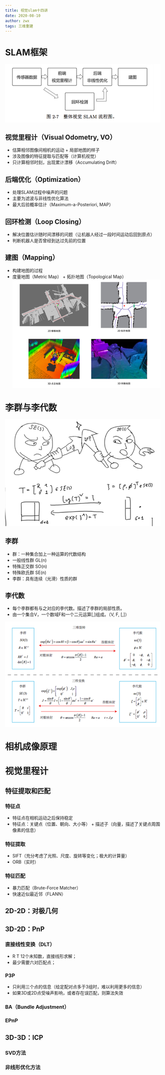```yaml
---
title: 视觉slam十四讲
date: 2020-08-10
author: zwx
tags: 三维重建
---
```


# SLAM框架
![SLAM流程图](https://raw.githubusercontent.com/huhuzwxy/huhuzwxy.github.io/master/assets/images/slam%E6%A1%86%E6%9E%B6.png)
## 视觉里程计（Visual Odometry, VO）
- 估算相邻图像间相机的运动 + 局部地图的样子
- 涉及图像的特征提取与匹配等（计算机视觉）
- 只计算相邻时刻，出现累计漂移（Accumulating Drift）

## 后端优化（Optimization）
- 处理SLAM过程中噪声的问题
- 主要为滤波与非线性优化算法
- 最大后验概率估计（Maximum-a-Posteriori, MAP）

## 回环检测（Loop Closing）
- 解决位置估计随时间漂移的问题（让机器人经过一段时间运动后回到原点）
- 判断机器人是否曾经到达过先前的位置

## 建图（Mapping）
- 构建地图的过程
- 度量地图（Metric Map） + 拓扑地图（Topological Map）
![地图类型](https://raw.githubusercontent.com/huhuzwxy/huhuzwxy.github.io/master/assets/images/%E5%9C%B0%E5%9B%BE%E7%B1%BB%E5%9E%8B.png)

# 李群与李代数
![李群-李代数转换关系](https://raw.githubusercontent.com/huhuzwxy/huhuzwxy.github.io/master/assets/images/%E6%9D%8E%E7%BE%A4%E5%92%8C%E6%9D%8E%E4%BB%A3%E6%95%B0.png)
## 李群
- 群：一种集合加上一种运算的代数结构
- 一般线性群 GL(n)
- 特殊正交群 SO(n)
- 特殊欧氏群 SE(n)
- 李群：具有连续（光滑）性质的群

## 李代数
- 每个李群都有与之对应的李代数。描述了李群的局部性质。
- 由一个集合V，一个数域F和一个二元运算[,]组成。（V, F, [,]）

![李群-李代数转换公式](https://raw.githubusercontent.com/huhuzwxy/huhuzwxy.github.io/master/assets/images/SO%E4%B8%8ESE%E8%BD%AC%E6%8D%A2.png)

# 相机成像原理

# 视觉里程计
## 特征提取和匹配
### 特征点
- 特征点在相机运动之后保持稳定
- 特征点：关键点（位置、朝向、大小等） + 描述子（向量，描述了关键点周围像素的信息）

### 特征提取
- SIFT（充分考虑了光照、尺度、旋转等变化；极大的计算量）
- ORB（实时）

### 特征匹配
- 暴力匹配（Brute-Force Matcher）
- 快速近似最近邻（FLANN）

## 2D-2D：对极几何

## 3D-2D：PnP
### 直接线性变换（DLT）
- R T 12个未知数，直接线形求解；  
- 最少需要六对匹配点；

### P3P 
- 只利用三个点的信息（给定配对点多于3组时，难以利用更多的信息）  
- 如果3D或2D点受噪声影响，或者存在误匹配，则算法失效

### BA（Bundle Adjustment）
### EPnP

## 3D-3D：ICP
### SVD方法
### 非线形优化方法













